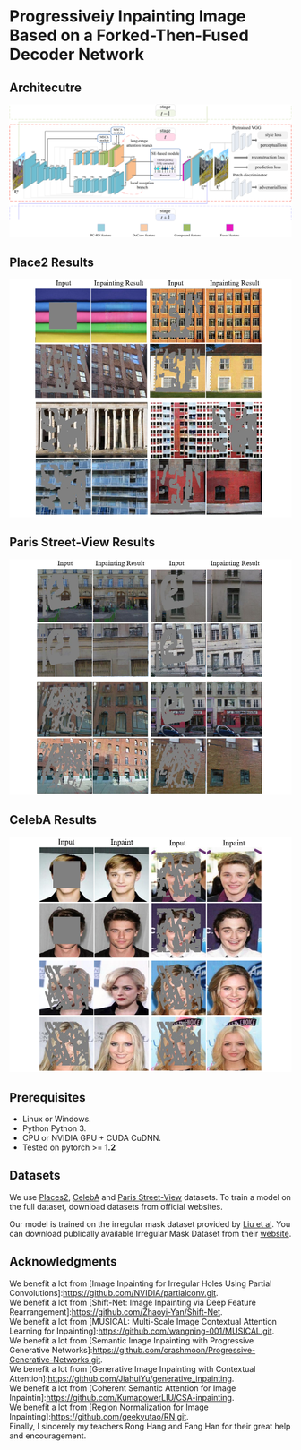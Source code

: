 #  Progressiveiy Inpainting Image Based on a Forked-Then-Fused Decoder Network
##  Architecutre
![Network](https://github.com/yabg-shuai666/Inpainting/blob/main/Results/Network.png)
## Place2 Results
![Place2](https://github.com/yabg-shuai666/Inpainting/blob/main/Results/Place2.png)
## Paris Street-View Results
![Paris Street-View](https://github.com/yabg-shuai666/Inpainting/blob/main/Results/ParisStreetView.png)
## CelebA Results
![CelebA](https://github.com/yabg-shuai666/Inpainting/blob/main/Results/CelebA.png)

## Prerequisites
- Linux or Windows.
- Python Python 3.
- CPU or NVIDIA GPU + CUDA CuDNN.
- Tested on pytorch >= **1.2**

## Datasets
We use [Places2](http://places2.csail.mit.edu/), [CelebA](http://mmlab.ie.cuhk.edu.hk/projects/CelebA.html) and [Paris Street-View](https://github.com/pathak22/context-encoder) datasets. To train a model on the full dataset, download datasets from official websites.

Our model is trained on the irregular mask dataset provided by [Liu et al](https://arxiv.org/abs/1804.07723). You can download publically available Irregular Mask Dataset from their [website](http://masc.cs.gmu.edu/wiki/partialconv).

## Acknowledgments
We benefit a lot from [Image Inpainting for Irregular Holes Using Partial Convolutions]:https://github.com/NVIDIA/partialconv.git.    
We benefit a lot from [Shift-Net: Image Inpainting via Deep Feature Rearrangement]:https://github.com/Zhaoyi-Yan/Shift-Net.    
We benefit a lot from [MUSICAL: Multi-Scale Image Contextual Attention Learning for Inpainting]:https://github.com/wangning-001/MUSICAL.git.    
We benefit a lot from [Semantic Image Inpainting with Progressive Generative Networks]:https://github.com/crashmoon/Progressive-Generative-Networks.git.    
We benefit a lot from [Generative Image Inpainting with Contextual Attention]:https://github.com/JiahuiYu/generative_inpainting.    
We benefit a lot from [Coherent Semantic Attention for Image Inpaintin]:https://github.com/KumapowerLIU/CSA-inpainting.    
We benefit a lot from [Region Normalization for Image Inpainting]:https://github.com/geekyutao/RN.git.    
Finally, I sincerely my teachers Rong Hang and Fang Han for their great help and encouragement.    
